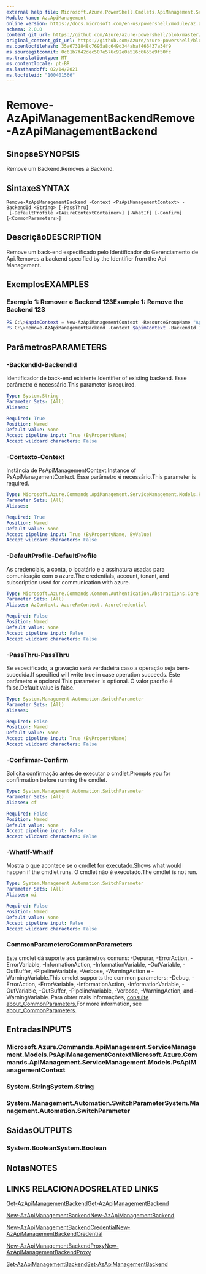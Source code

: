 ```yaml
---
external help file: Microsoft.Azure.PowerShell.Cmdlets.ApiManagement.ServiceManagement.dll-Help.xml
Module Name: Az.ApiManagement
online version: https://docs.microsoft.com/en-us/powershell/module/az.apimanagement/remove-azapimanagementbackend
schema: 2.0.0
content_git_url: https://github.com/Azure/azure-powershell/blob/master/src/ApiManagement/ApiManagement/help/Remove-AzApiManagementBackend.md
original_content_git_url: https://github.com/Azure/azure-powershell/blob/master/src/ApiManagement/ApiManagement/help/Remove-AzApiManagementBackend.md
ms.openlocfilehash: 35a6731848c7695a8c649d344abaf466437a34f9
ms.sourcegitcommit: 0c61b7f42dec507e576c92e0a516c6655e9f50fc
ms.translationtype: MT
ms.contentlocale: pt-BR
ms.lasthandoff: 02/14/2021
ms.locfileid: "100401566"
---
```

# <span data-ttu-id="1048e-101">Remove-AzApiManagementBackend</span><span class="sxs-lookup"><span data-stu-id="1048e-101">Remove-AzApiManagementBackend</span></span>

## <span data-ttu-id="1048e-102">Sinopse</span><span class="sxs-lookup"><span data-stu-id="1048e-102">SYNOPSIS</span></span>
<span data-ttu-id="1048e-103">Remove um Backend.</span><span class="sxs-lookup"><span data-stu-id="1048e-103">Removes a Backend.</span></span>

## <span data-ttu-id="1048e-104">Sintaxe</span><span class="sxs-lookup"><span data-stu-id="1048e-104">SYNTAX</span></span>

```
Remove-AzApiManagementBackend -Context <PsApiManagementContext> -BackendId <String> [-PassThru]
 [-DefaultProfile <IAzureContextContainer>] [-WhatIf] [-Confirm] [<CommonParameters>]
```

## <span data-ttu-id="1048e-105">Descrição</span><span class="sxs-lookup"><span data-stu-id="1048e-105">DESCRIPTION</span></span>
<span data-ttu-id="1048e-106">Remove um back-end especificado pelo Identificador do Gerenciamento de Api.</span><span class="sxs-lookup"><span data-stu-id="1048e-106">Removes a backend specified by the Identifier from the Api Management.</span></span>

## <span data-ttu-id="1048e-107">Exemplos</span><span class="sxs-lookup"><span data-stu-id="1048e-107">EXAMPLES</span></span>

### <span data-ttu-id="1048e-108">Exemplo 1: Remover o Backend 123</span><span class="sxs-lookup"><span data-stu-id="1048e-108">Example 1: Remove the Backend 123</span></span>
```powershell
PS C:\>$apimContext = New-AzApiManagementContext -ResourceGroupName "Api-Default-WestUS" -ServiceName "contoso"
PS C:\>Remove-AzApiManagementBackend -Context $apimContext -BackendId 123 -PassThru
```

## <span data-ttu-id="1048e-109">Parâmetros</span><span class="sxs-lookup"><span data-stu-id="1048e-109">PARAMETERS</span></span>

### <span data-ttu-id="1048e-110">-BackendId</span><span class="sxs-lookup"><span data-stu-id="1048e-110">-BackendId</span></span>
<span data-ttu-id="1048e-111">Identificador de back-end existente.</span><span class="sxs-lookup"><span data-stu-id="1048e-111">Identifier of existing backend.</span></span>
<span data-ttu-id="1048e-112">Esse parâmetro é necessário.</span><span class="sxs-lookup"><span data-stu-id="1048e-112">This parameter is required.</span></span>

```yaml
Type: System.String
Parameter Sets: (All)
Aliases:

Required: True
Position: Named
Default value: None
Accept pipeline input: True (ByPropertyName)
Accept wildcard characters: False
```

### <span data-ttu-id="1048e-113">-Contexto</span><span class="sxs-lookup"><span data-stu-id="1048e-113">-Context</span></span>
<span data-ttu-id="1048e-114">Instância de PsApiManagementContext.</span><span class="sxs-lookup"><span data-stu-id="1048e-114">Instance of PsApiManagementContext.</span></span>
<span data-ttu-id="1048e-115">Esse parâmetro é necessário.</span><span class="sxs-lookup"><span data-stu-id="1048e-115">This parameter is required.</span></span>

```yaml
Type: Microsoft.Azure.Commands.ApiManagement.ServiceManagement.Models.PsApiManagementContext
Parameter Sets: (All)
Aliases:

Required: True
Position: Named
Default value: None
Accept pipeline input: True (ByPropertyName, ByValue)
Accept wildcard characters: False
```

### <span data-ttu-id="1048e-116">-DefaultProfile</span><span class="sxs-lookup"><span data-stu-id="1048e-116">-DefaultProfile</span></span>
<span data-ttu-id="1048e-117">As credenciais, a conta, o locatário e a assinatura usadas para comunicação com o azure.</span><span class="sxs-lookup"><span data-stu-id="1048e-117">The credentials, account, tenant, and subscription used for communication with azure.</span></span>

```yaml
Type: Microsoft.Azure.Commands.Common.Authentication.Abstractions.Core.IAzureContextContainer
Parameter Sets: (All)
Aliases: AzContext, AzureRmContext, AzureCredential

Required: False
Position: Named
Default value: None
Accept pipeline input: False
Accept wildcard characters: False
```

### <span data-ttu-id="1048e-118">-PassThru</span><span class="sxs-lookup"><span data-stu-id="1048e-118">-PassThru</span></span>
<span data-ttu-id="1048e-119">Se especificado, a gravação será verdadeira caso a operação seja bem-sucedida.</span><span class="sxs-lookup"><span data-stu-id="1048e-119">If specified will write true in case operation succeeds.</span></span>
<span data-ttu-id="1048e-120">Este parâmetro é opcional.</span><span class="sxs-lookup"><span data-stu-id="1048e-120">This parameter is optional.</span></span>
<span data-ttu-id="1048e-121">O valor padrão é falso.</span><span class="sxs-lookup"><span data-stu-id="1048e-121">Default value is false.</span></span>

```yaml
Type: System.Management.Automation.SwitchParameter
Parameter Sets: (All)
Aliases:

Required: False
Position: Named
Default value: None
Accept pipeline input: True (ByPropertyName)
Accept wildcard characters: False
```

### <span data-ttu-id="1048e-122">-Confirmar</span><span class="sxs-lookup"><span data-stu-id="1048e-122">-Confirm</span></span>
<span data-ttu-id="1048e-123">Solicita confirmação antes de executar o cmdlet.</span><span class="sxs-lookup"><span data-stu-id="1048e-123">Prompts you for confirmation before running the cmdlet.</span></span>

```yaml
Type: System.Management.Automation.SwitchParameter
Parameter Sets: (All)
Aliases: cf

Required: False
Position: Named
Default value: None
Accept pipeline input: False
Accept wildcard characters: False
```

### <span data-ttu-id="1048e-124">-WhatIf</span><span class="sxs-lookup"><span data-stu-id="1048e-124">-WhatIf</span></span>
<span data-ttu-id="1048e-125">Mostra o que acontece se o cmdlet for executado.</span><span class="sxs-lookup"><span data-stu-id="1048e-125">Shows what would happen if the cmdlet runs.</span></span> <span data-ttu-id="1048e-126">O cmdlet não é executado.</span><span class="sxs-lookup"><span data-stu-id="1048e-126">The cmdlet is not run.</span></span>

```yaml
Type: System.Management.Automation.SwitchParameter
Parameter Sets: (All)
Aliases: wi

Required: False
Position: Named
Default value: None
Accept pipeline input: False
Accept wildcard characters: False
```

### <span data-ttu-id="1048e-127">CommonParameters</span><span class="sxs-lookup"><span data-stu-id="1048e-127">CommonParameters</span></span>
<span data-ttu-id="1048e-128">Este cmdlet dá suporte aos parâmetros comuns: -Depurar, -ErrorAction, -ErrorVariable, -InformationAction, -InformationVariable, -OutVariable, -OutBuffer, -PipelineVariable, -Verbose, -WarningAction e -WarningVariable.</span><span class="sxs-lookup"><span data-stu-id="1048e-128">This cmdlet supports the common parameters: -Debug, -ErrorAction, -ErrorVariable, -InformationAction, -InformationVariable, -OutVariable, -OutBuffer, -PipelineVariable, -Verbose, -WarningAction, and -WarningVariable.</span></span> <span data-ttu-id="1048e-129">Para obter mais informações, [consulte about_CommonParameters.](https://go.microsoft.com/fwlink/?LinkID=113216)</span><span class="sxs-lookup"><span data-stu-id="1048e-129">For more information, see [about_CommonParameters](https://go.microsoft.com/fwlink/?LinkID=113216).</span></span>

## <span data-ttu-id="1048e-130">Entradas</span><span class="sxs-lookup"><span data-stu-id="1048e-130">INPUTS</span></span>

### <span data-ttu-id="1048e-131">Microsoft.Azure.Commands.ApiManagement.ServiceManagement.Models.PsApiManagementContext</span><span class="sxs-lookup"><span data-stu-id="1048e-131">Microsoft.Azure.Commands.ApiManagement.ServiceManagement.Models.PsApiManagementContext</span></span>

### <span data-ttu-id="1048e-132">System.String</span><span class="sxs-lookup"><span data-stu-id="1048e-132">System.String</span></span>

### <span data-ttu-id="1048e-133">System.Management.Automation.SwitchParameter</span><span class="sxs-lookup"><span data-stu-id="1048e-133">System.Management.Automation.SwitchParameter</span></span>

## <span data-ttu-id="1048e-134">Saídas</span><span class="sxs-lookup"><span data-stu-id="1048e-134">OUTPUTS</span></span>

### <span data-ttu-id="1048e-135">System.Boolean</span><span class="sxs-lookup"><span data-stu-id="1048e-135">System.Boolean</span></span>

## <span data-ttu-id="1048e-136">Notas</span><span class="sxs-lookup"><span data-stu-id="1048e-136">NOTES</span></span>

## <span data-ttu-id="1048e-137">LINKS RELACIONADOS</span><span class="sxs-lookup"><span data-stu-id="1048e-137">RELATED LINKS</span></span>

[<span data-ttu-id="1048e-138">Get-AzApiManagementBackend</span><span class="sxs-lookup"><span data-stu-id="1048e-138">Get-AzApiManagementBackend</span></span>](./Get-AzApiManagementBackend.md)

[<span data-ttu-id="1048e-139">New-AzApiManagementBackend</span><span class="sxs-lookup"><span data-stu-id="1048e-139">New-AzApiManagementBackend</span></span>](./New-AzApiManagementBackend.md)

[<span data-ttu-id="1048e-140">New-AzApiManagementBackendCredential</span><span class="sxs-lookup"><span data-stu-id="1048e-140">New-AzApiManagementBackendCredential</span></span>](./New-AzApiManagementBackendCredential.md)

[<span data-ttu-id="1048e-141">New-AzApiManagementBackendProxy</span><span class="sxs-lookup"><span data-stu-id="1048e-141">New-AzApiManagementBackendProxy</span></span>](./New-AzApiManagementBackendProxy.md)

[<span data-ttu-id="1048e-142">Set-AzApiManagementBackend</span><span class="sxs-lookup"><span data-stu-id="1048e-142">Set-AzApiManagementBackend</span></span>](./Set-AzApiManagementBackend.md)
